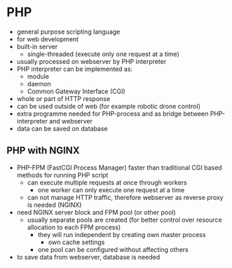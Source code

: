 # PHP

- general purpose scripting language
- for web development
- built-in server
  - single-threaded (execute only one request at a time)
- usually processed on webserver by PHP interpreter
- PHP interpreter can be implemented as:
    - module
    - daemon
    - Common Gateway Interface (CGI)
- whole or part of HTTP response
- can be used outside of web (for example robotic drone control)
- extra programme needed for PHP-process and as bridge between PHP-interpreter and webserver
- data can be saved on database

## PHP with NGINX

- PHP-FPM (FastCGI Process Manager) faster than traditional CGI based methods for running PHP script
  - can execute multiple requests at once through workers
    - one worker can only execute one request at a time
  - can not manage HTTP traffic, therefore webserver as reverse proxy is needed (NGINX)
- need NGINX server block and FPM pool (or other pool)
  - usually separate pools are created (for better control over resource allocation to each FPM process)
    - they will run independent by creating own master process
      - own cache settings
    - one pool can be configured without affecting others
- to save data from webserver, database is needed